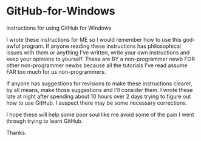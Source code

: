 GitHub-for-Windows
==================

Instructions for using GitHub for Windows

I wrote these instructions for ME so I would remember how to use this god-awful program.  If anyone reading these instructions has philosophical issues with them or anything I've written, write your own instructions and keep your opinions to yourself.  These are BY a non-programmer newb FOR other non-programmer newbs because all the tutorials I've read assume FAR too much for us non-programmers.  

If anyone has suggestions for revisions to make these instructions clearer, by all means, make those suggestions and I'll consider them.  I wrote these late at night after spending about 10 hours over 2 days trying to figure out how to use GitHub.  I suspect there may be some necessary corrections. 

I hope these will help some poor soul like me avoid some of the pain I went through trying to learn GitHub. 

Thanks. 
